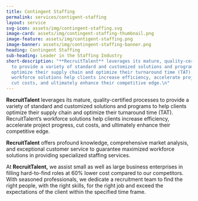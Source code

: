 ```yaml
---
title: Contingent Staffing
permalink: services/contigent-staffing
layout: service
svg-icon: assets/img/contingent-staffing.svg
image-card: assets/img/contingent-staffing-thumbnail.png
image-feature: assets/img/contigent-staffing.png
image-banner: assets/img/contingent-staffing-banner.png
heading: Contingent Staffing
sub-heading: Leader in the Staffing Industry
short-description: "**RecruitTalent** leverages its mature, quality-certified processes
  to provide a variety of standard and customized solutions and programs to help clients
  optimize their supply chain and optimize their turnaround time (TAT). RecruitTalent’s
  workforce solutions help clients increase efficiency, accelerate project progress,
  cut costs, and ultimately enhance their competitive edge.\n"
---
```


**RecruitTalent** leverages its mature, quality-certified processes to provide a variety of standard and customized solutions and programs to help clients optimize their supply chain and optimize their turnaround time (TAT). RecruitTalent’s workforce solutions help clients increase efficiency, accelerate project progress, cut costs, and ultimately enhance their competitive edge.

**RecruitTalent** offers profound knowledge, comprehensive market analysis, and exceptional customer service to guarantee maximized workforce solutions in providing specialized staffing services.

At **RecruitTalent,** we assist small as well as large business enterprises in filling hard-to-find roles at 60% lower cost compared to our competitors. With seasoned professionals, we dedicate a recruitment team to find the right people, with the right skills, for the right job and exceed the expectations of the client within the specified time frame.

